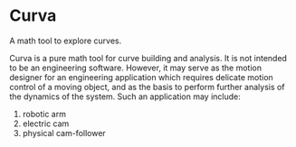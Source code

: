 # Curva
A math tool to explore curves.

Curva is a pure math tool for curve building and analysis. It is not intended to be an engineering software. 
However, it may serve as the motion designer for an engineering application which requires delicate motion control of a moving object, and as the basis to perform further analysis of the dynamics of the system. 
Such an application may include:
1. robotic arm
2. electric cam
3. physical cam-follower
